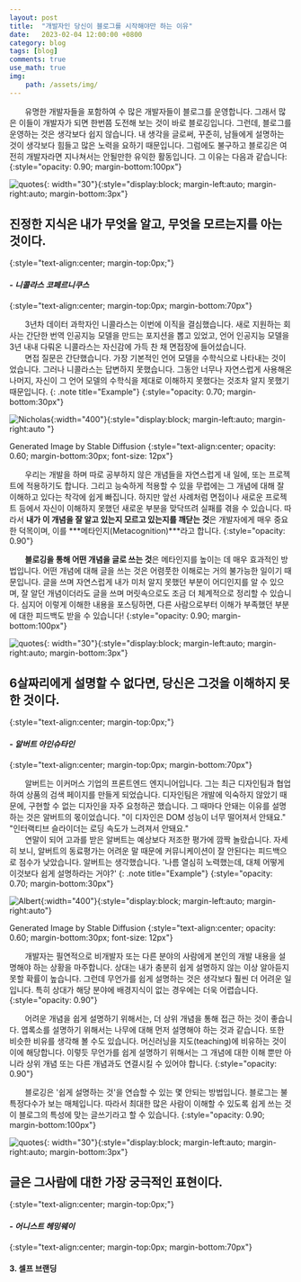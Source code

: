 ```yaml
---
layout: post
title:  "개발자인 당신이 블로그를 시작해야만 하는 이유"
date:   2023-02-04 12:00:00 +0800
category: blog
tags: [blog]
comments: true
use_math: true
img:
    path: /assets/img/
---
```


&nbsp;&nbsp;&nbsp;&nbsp;&nbsp;&nbsp;
유명한 개발자들을 포함하여 수 많은 개발자들이 블로그를 운영합니다. 그래서 많은 이들이 개발자가 되면 한번쯤 도전해 보는 것이 바로 블로깅입니다. 그런데, 블로그를 운영하는 것은 생각보다 쉽지 않습니다. 내 생각을 글로써, 꾸준히, 남들에게 설명하는 것이 생각보다 힘들고 많은 노력을 요하기 때문입니다. 그럼에도 불구하고 블로깅은 여전히 개발자라면 지나쳐서는 안될만한 유익한 활동입니다. 그 이유는 다음과 같습니다:
{:style="opacity: 0.90; margin-bottom:100px"}

![quotes](/assets/img/quotation_mark.jpeg){: width="30"}{:style="display:block; margin-left:auto; margin-right:auto; margin-bottom:3px"}
## 진정한 지식은 내가 무엇을 알고, 무엇을 모르는지를 아는 것이다.
{:style="text-align:center; margin-top:0px;"}
#### ***- 니콜라스 코페르니쿠스***
{:style="text-align:center; margin-top:0px; margin-bottom:70px"}

&nbsp;&nbsp;&nbsp;&nbsp;&nbsp;&nbsp; 3년차 데이터 과학자인 니콜라스는 이번에 이직을 결심했습니다. 새로 지원하는 회사는 간단한 번역 인공지능 모델을 만드는 포지션을 뽑고 있었고, 언어 인공지능 모델을 3년 내내 다뤄온 니콜라스는 자신감에 가득 찬 채 면접장에 들어섰습니다.  
&nbsp;&nbsp;&nbsp;&nbsp;&nbsp;&nbsp; 면접 질문은 간단했습니다. 가장 기본적인 언어 모델을 수학식으로 나타내는 것이었습니다. 그러나 니콜라스는 답변하지 못했습니다. 그동안 너무나 자연스럽게 사용해온 나머지, 자신이 그 언어 모델의 수학식을 제대로 이해하지 못했다는 것조차 알지 못했기 때문입니다.
{: .note title="Example"}
{:style="opacity: 0.70; margin-bottom:30px"}

![Nicholas](/assets/img/2023-02-04/Nicholas.png){:width="400"}{:style="display:block; margin-left:auto; margin-right:auto   "}

Generated Image by Stable Diffusion
{:style="text-align:center; opacity: 0.60; margin-bottom:30px; font-size: 12px"}

&nbsp;&nbsp;&nbsp;&nbsp;&nbsp;&nbsp; 우리는 개발을 하며 따로 공부하지 않은 개념들을 자연스럽게 내 일에, 또는 프로젝트에 적용하기도 합니다. 그리고 능숙하게 적용할 수 있을 무렵에는 그 개념에 대해 잘 이해하고 있다는 착각에 쉽게 빠집니다. 하지만 앞선 사례처럼 면접이나 새로운 프로젝트 등에서 자신이 이해하지 못했던 새로운 부분을 맞닥뜨려 실패를 겪을 수 있습니다. 따라서 **내가 이 개념을 잘 알고 있는지 모르고 있는지를 깨닫는 것**은 개발자에게 매우 중요한 덕목이며, 이를 ***메타인지(Metacognition)***라고 합니다.
{:style="opacity: 0.90"}  

&nbsp;&nbsp;&nbsp;&nbsp;&nbsp;&nbsp; **블로깅을 통해 어떤 개념을 글로 쓰는 것**은 메타인지를 높이는 데 매우 효과적인 방법입니다. 어떤 개념에 대해 글을 쓰는 것은 어렴풋한 이해로는 거의 불가능한 일이기 때문입니다. 글을 쓰며 자연스럽게 내가 미처 알지 못했던 부분이 어디인지를 알 수 있으며, 잘 알던 개념이더라도 글을 쓰며 머릿속으로도 조금 더 체계적으로 정리할 수 있습니다. 심지어 이렇게 이해한 내용을 포스팅하면, 다른 사람으로부터 이해가 부족했던 부분에 대한 피드백도 받을 수 있습니다!
{:style="opacity: 0.90; margin-bottom:100px"}  


![quotes](/assets/img/quotation_mark.jpeg){: width="30"}{:style="display:block; margin-left:auto; margin-right:auto; margin-bottom:3px"}
## 6살짜리에게 설명할 수 없다면, 당신은 그것을 이해하지 못한 것이다.
{:style="text-align:center; margin-top:0px;"}
#### ***- 알버트 아인슈타인***
{:style="text-align:center; margin-top:0px; margin-bottom:70px"}

&nbsp;&nbsp;&nbsp;&nbsp;&nbsp;&nbsp; 알버트는 이커머스 기업의 프론트엔드 엔지니어입니다. 그는 최근 디자인팀과 협업하여 상품의 검색 페이지를 만들게 되었습니다. 디자인팀은 개발에 익숙하지 않았기 때문에, 구현할 수 없는 디자인을 자주 요청하곤 했습니다. 그 때마다 안돼는 이유를 설명하는 것은 알버트의 몫이었습니다. "이 디자인은 DOM 성능이 너무 떨어져서 안돼요." "인터랙티브 슬라이더는 로딩 속도가 느려져서 안돼요."  
&nbsp;&nbsp;&nbsp;&nbsp;&nbsp;&nbsp; 연말이 되어 고과를 받은 알버트는 예상보다 저조한 평가에 깜짝 놀랐습니다. 자세히 보니, 알버트의 동료평가는 어려운 말 때문에 커뮤니케이션이 잘 안된다는 피드백으로 점수가 낮았습니다. 알버트는 생각했습니다. '나름 열심히 노력했는데, 대체 어떻게 이것보다 쉽게 설명하라는 거야?'
{: .note title="Example"}
{:style="opacity: 0.70; margin-bottom:30px"}

![Albert](/assets/img/2023-02-04/Albert.png){:width="400"}{:style="display:block; margin-left:auto; margin-right:auto"}

Generated Image by Stable Diffusion
{:style="text-align:center; opacity: 0.60; margin-bottom:30px; font-size: 12px"}

&nbsp;&nbsp;&nbsp;&nbsp;&nbsp;&nbsp; 개발자는 필연적으로 비개발자 또는 다른 분야의 사람에게 본인의 개발 내용을 설명해야 하는 상황을 마주합니다. 상대는 내가 충분히 쉽게 설명하지 않는 이상 알아듣지 못할 확률이 높습니다. 그런데 무언가를 쉽게 설명하는 것은 생각보다 훨씬 더 어려운 일입니다. 특히 상대가 해당 분야에 배경지식이 없는 경우에는 더욱 어렵습니다. 
{:style="opacity: 0.90"}

&nbsp;&nbsp;&nbsp;&nbsp;&nbsp;&nbsp; 어려운 개념을 쉽게 설명하기 위해서는, 더 상위 개념을 통해 접근 하는 것이 좋습니다. 엽록소를 설명하기 위해서는 나무에 대해 먼저 설명해야 하는 것과 같습니다. 또한 비슷한 비유를 생각해 볼 수도 있습니다. 머신러닝을 지도(teaching)에 비유하는 것이 이에 해당합니다. 이렇듯 무언가를 쉽게 설명하기 위해서는 그 개념에 대한 이해 뿐만 아니라 상위 개념 또는 다른 개념과도 연결시킬 수 있어야 합니다.
{:style="opacity: 0.90"}  

&nbsp;&nbsp;&nbsp;&nbsp;&nbsp;&nbsp; 블로깅은 '쉽게 설명하는 것'을 연습할 수 있는 몇 안되는 방법입니다. 블로그는 불특정다수가 보는 매체입니다. 따라서 최대한 많은 사람이 이해할 수 있도록 쉽게 쓰는 것이 블로그의 특성에 맞는 글쓰기라고 할 수 있습니다. 
{:style="opacity: 0.90; margin-bottom:100px"}  

![quotes](/assets/img/quotation_mark.jpeg){: width="30"}{:style="display:block; margin-left:auto; margin-right:auto; margin-bottom:3px"}
## 글은 그사람에 대한 가장 궁극적인 표현이다.
{:style="text-align:center; margin-top:0px;"}
#### ***- 어니스트 헤밍웨이***
{:style="text-align:center; margin-top:0px; margin-bottom:70px"}


#### **3. 셀프 브랜딩**